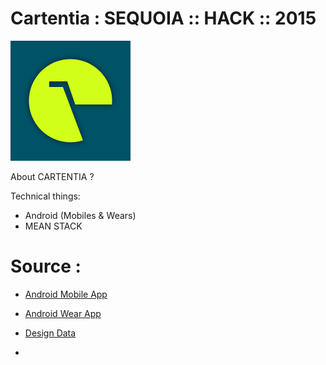 # Cartentia : SEQUOIA :: HACK :: 2015

<img src="https://github.com/ExtentiaPune/CartentiaHack2015/blob/master/Graphics/Phone/Slices/xxxhdpi/appicon192.png" />


About CARTENTIA ?



Technical things:
- Android (Mobiles & Wears)
- MEAN STACK

# Source :
- [Android Mobile App](https://github.com/ExtentiaPune/CartentiaHack2015/tree/master/CartentiaAndroid/Cartentia/mobile)
  
- [Android Wear App](https://github.com/ExtentiaPune/CartentiaHack2015/tree/master/CartentiaAndroid/Cartentia/wear)
- [Design Data](https://github.com/ExtentiaPune/CartentiaHack2015/tree/master/Graphics)
- 



